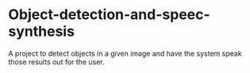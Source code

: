 # Object-detection-and-speec-synthesis
A project to detect objects in a given image and have the system speak those results out for the user.
